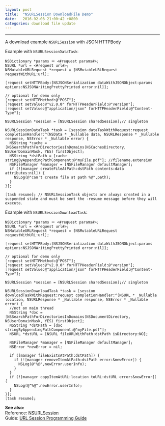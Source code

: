 ```yaml
---
layout: post
title:  "NSURLSession DownloadFile Demo"
date:   2016-02-03 21:00:42 +0800
categories: download file update
---
```

---

A download example `NSURLSession` with JSON HTTPBody

Example with `NSURLSessionDataTask`:

``` objc
NSDictionary *params ＝ <#request params#>;
NSURL *url = <#request url#>;
NSMutableURLRequest *request = [NSMutableURLRequest requestWithURL:url];

[request setHTTPBody:[NSJSONSerialization dataWithJSONObject:params options:NSJSONWritingPrettyPrinted error:nil]];

// optional for demo only
[request setHTTPMethod:@"POST"];
[request setValue:@"v2.0.0" forHTTPHeaderField:@"version"];
[request setValue:@"application/json" forHTTPHeaderField:@"Content-Type"];

NSURLSession *session = [NSURLSession sharedSession];// singleton

NSURLSessionDataTask *task = [session dataTaskWithRequest:request completionHandler:^(NSData * _Nullable data, NSURLResponse * _Nullable response, NSError * _Nullable error) {
  NSString *cache = [NSSearchPathForDirectoriesInDomains(NSCachesDirectory, NSUserDomainMask, YES) firstObject];
  NSString *dstPath = [cache stringByAppendingPathComponent:@"myFile.pdf"]; //filename.extension
  NSFileManager *manager = [NSFileManager defaultManager];
  if (![manager createFileAtPath:dstPath contents:data attributes:nil]) {
    NSLog(@"can't create file at path %@",path);
  }
}];

[task resume]; // NSURLSessionTask objects are always created in a suspended state and must be sent the -resume message before they will execute.
```

Example with `NSURLSessionDownloadTask`:

``` objc
NSDictionary *params ＝ <#request params#>;
NSURL *url = <#request url#>;
NSMutableURLRequest *request = [NSMutableURLRequest requestWithURL:url];

[request setHTTPBody:[NSJSONSerialization dataWithJSONObject:params options:NSJSONWritingPrettyPrinted error:nil]];

// optional for demo only
[request setHTTPMethod:@"POST"];
[request setValue:@"v2.0.0" forHTTPHeaderField:@"version"];
[request setValue:@"application/json" forHTTPHeaderField:@"Content-Type"];

NSURLSession *session = [NSURLSession sharedSession];// singleton

NSURLSessionDownloadTask *task = [session downloadTaskWithRequest:request completionHandler:^(NSURL * _Nullable location, NSURLResponse * _Nullable response, NSError * _Nullable error) {
  //not on main thread
  NSString *doc = [NSSearchPathForDirectoriesInDomains(NSDocumentDirectory, NSUserDomainMask, YES) firstObject];
  NSString *dstPath = [doc stringByAppendingPathComponent:@"myFile.pdf"];
  NSURL *dstURL = [NSURL fileURLWithPath:dstPath isDirectory:NO];

  NSFileManager *manager = [NSFileManager defaultManager];
  NSError *newError = nil;

  if ([manager fileExistsAtPath:dstPath]) {
    if (![manager removeItemAtPath:dstPath error:&newError]) {
      NSLog(@"%@",newError.userInfo);
    }
  }
  if (![manager copyItemAtURL:location toURL:dstURL error:&newError]) {
    NSLog(@"%@",newError.userInfo);
  }
}];
[task resume];
```

**See also:**  
Reference: [NSURLSession]  
Guide: [URL Session Programming Guide]  

[URL Session Programming Guide]:  https://developer.apple.com/library/etc/redirect/xcode/ios/1151/documentation/Cocoa/Conceptual/URLLoadingSystem/URLLoadingSystem.html
[NSURLSession]: https://developer.apple.com/library/prerelease/ios/documentation/Foundation/Reference/NSURLSession_class/index.html
